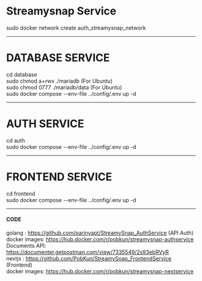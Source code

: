 <b><h1>Streamysnap Service</h1></b>
sudo docker network create auth_streamysnap_network <br />
<hr />

<b><h1>DATABASE SERVICE</h1></b>
cd database <br />
sudo chmod a+rwx ./mariadb  (For Ubuntu) <br />
sudo chmod 0777 ./mariadb/data (For Ubuntu) <br />
sudo docker compose --env-file ../config/.env up -d <br />
<hr />

<b><h1>AUTH SERVICE</h1></b>
cd auth <br />
sudo docker compose --env-file ../config/.env up -d <br />
<hr />

<b><h1>FRONTEND SERVICE</h1></b>
cd frontend <br />
sudo docker compose --env-file ../config/.env up -d <br />
<hr />

<b><h4>CODE</h4></b>
golang : https://github.com/parinyapt/StreamySnap_AuthService (API Auth) <br />
docker images: https://hub.docker.com/r/pobkun/streamysnap-authservice <br />
Documents API: https://documenter.getpostman.com/view/7335549/2s93ebRVyR <br />
nextjs : https://github.com/PobKun/StreamySnap_FrontendService (Frontend) <br />
docker images: https://hub.docker.com/r/pobkun/streamysnap-nextservice <br />

